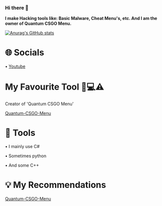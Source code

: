 ### Hi there 👋

**I make Hacking tools like: Basic Malware, Cheat Menu's, etc. And I am the owner of Quantum CSGO Menu.**

[![Anurag's GitHub stats](https://github-readme-stats.vercel.app/api?username=MavenCoding157&show_icons=true&theme=dark)](https://github.com/anuraghazra/github-readme-stats)

# **🌐 Socials**
• [Youtube](https://www.youtube.com/channel/UCkP2YjZfvZIfArYbAUyRLsg)

# **My Favourite Tool 👾💻⚠️**
Creator of 'Quantum CSGO Menu'

[Quantum-CSGO-Menu](https://github.com/MavenCoding157/Quantum-CSGO-Menu)

# **🔨 Tools**
• I mainly use C#

• Sometimes python

• And some C++

# **💡 My Recommendations**

[Quantum-CSGO-Menu](https://github.com/MavenCoding157/Quantum-CSGO-Menu)



